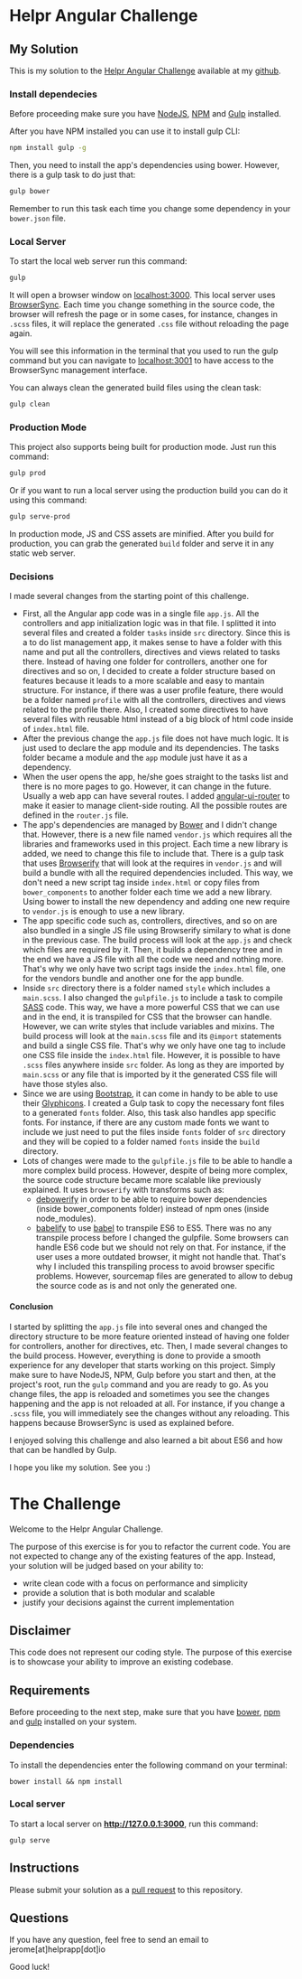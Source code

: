 # Helpr Angular Challenge

## My Solution

This is my solution to the [Helpr Angular Challenge](https://github.com/helprapp/helpr-angular-challenge)
available at my [github](https://github.com/samfcmc/helpr-angular-challenge).

### Install dependecies
Before proceeding make sure you have [NodeJS](https://nodejs.org), [NPM](https://www.npmjs.com/) and [Gulp](http://gulpjs.com/) installed.

After you have NPM installed you can use it to install gulp CLI:
```bash
npm install gulp -g
```

Then, you need to install the app's dependencies using bower. However, there is a gulp task to do just that:
```bash
gulp bower
```
Remember to run this task each time you change some dependency in your `bower.json` file.

### Local Server
To start the local web server run this command:
```bash
gulp
```
It will open a browser window on [localhost:3000](http://localhost:3000).
This local server uses [BrowserSync](https://www.browsersync.io/). Each time you change something in the source code, the browser will refresh the page or in some cases, for instance, changes in `.scss` files, it will replace the generated `.css` file without reloading the page again.

You will see this information in the terminal that you used to run the gulp command but you can navigate to [localhost:3001](http://localhost:3001) to have access to the BrowserSync management interface.

You can always clean the generated build files using the clean task:
```bash
gulp clean
```

### Production Mode
This project also supports being built for production mode. Just run this command:
```bash
gulp prod
```
Or if you want to run a local server using the production build you can do it using this command:
```bash
gulp serve-prod
```

In production mode, JS and CSS assets are minified.
After you build for production, you can grab the generated `build` folder and serve it in any static web server.

### Decisions
I made several changes from the starting point of this challenge.
- First, all the Angular app code was in a single file `app.js`. All the controllers and app initialization logic was in that file.
I splitted it into several files and created a folder `tasks` inside `src` directory.
Since this is a to do list management app, it makes sense to have a folder with this name and put all the controllers, directives and views related to tasks there.
Instead of having one folder for controllers, another one for directives and so on, I decided to create a folder structure based on features because it leads to a more scalable and easy to mantain structure.
For instance, if there was a user profile feature, there would be a folder named `profile` with all the controllers, directives and views related to the profile there.
Also, I created some directives to have several files with reusable html instead of a big block of html code inside of `index.html` file.
- After the previous change the `app.js` file does not have much logic. It is just used to declare the app module and its dependencies.
The tasks folder became a module and the `app` module just have it as a dependency.
- When the user opens the app, he/she goes straight to the tasks list and there is no more pages to go.
However, it can change in the future.
Usually a web app can have several routes.
I added [angular-ui-router](https://ui-router.github.io/) to make it easier to manage client-side routing.
All the possible routes are defined in the `router.js` file.
- The app's dependencies are managed by [Bower](https://bower.io/) and I didn't change that.
However, there is a new file named `vendor.js` which requires all the libraries and frameworks used in this project. Each time a new library is added, we need to change this file to include that.
There is a gulp task that uses [Browserify](http://browserify.org) that will look at the requires in `vendor.js` and will build a bundle with all the required dependencies included.
This way, we don't need a new script tag inside `index.html` or copy files from `bower_components` to another folder each time we add a new library.
Using bower to install the new dependency and adding one new require to `vendor.js` is enough to use a new library.
- The app specific code such as, controllers, directives, and so on are also bundled in a single JS file using Browserify similary to what is done in the previous case.
The build process will look at the `app.js` and check which files are required by it. Then, it builds a dependency tree and in the end we have a JS file with all the code we need and nothing more.
That's why we only have two script tags inside the `index.html` file, one for the vendors bundle and another one for the app bundle.
- Inside `src` directory there is a folder named `style` which includes a `main.scss`. I also changed the `gulpfile.js` to include a task to compile [SASS](https://sass-lang.com) code. This way, we have a more powerful CSS that we can use and in the end, it is transpiled for CSS that the browser can handle. However, we can write styles that include variables and mixins.
The build process will look at the `main.scss` file and its `@import` statements and build a single CSS file. That's why we only have one tag to include one CSS file inside the `index.html` file.
However, it is possible to have `.scss` files anywhere inside `src` folder. As long as they are imported by `main.scss` or any file that is imported by it the generated CSS file will have those styles also.
- Since we are using [Bootstrap](http://getbootstrap.com), it can come in handy to be able to use their [Glyphicons](http://getbootstrap.com/components/#glyphicons).
I created a Gulp task to copy the necessary font files to a generated `fonts` folder.
Also, this task also handles app specific fonts.
For instance, if there are any custom made fonts we want to include we just need to put the files inside `fonts` folder of `src` directory and they will be copied to a folder named `fonts` inside the `build` directory.
- Lots of changes were made to the `gulpfile.js` file to be able to handle a more complex build process. However, despite of being more complex, the source code structure became more scalable like previously explained.
It uses `browserify` with transforms such as: 
	- [debowerify](https://github.com/eugeneware/debowerify) in order to be able to require bower dependencies (inside bower_components folder) instead of npm ones (inside node_modules).
	- [babelify](https://github.com/babel/babelify) to use [babel](https://babeljs.io/) to transpile ES6 to ES5. There was no any transpile process before I changed the gulpfile. Some browsers can handle ES6 code but we should not rely on that. For instance, if the user uses a more outdated browser, it might not handle that.
	That's why I included this transpiling process to avoid browser specific problems.
	However, sourcemap files are generated to allow to debug the source code as is and not only the generated one.

#### Conclusion
I started by splitting the `app.js` file into several ones and changed the directory structure to be more feature oriented instead of having one folder for controllers, another for directives, etc.
Then, I made several changes to the build process.
However, everything is done to provide a smooth experience for any developer that starts working on this project.
Simply make sure to have NodeJS, NPM, Gulp before you start and then, at the project's root, run the `gulp` command and you are ready to go.
As you change files, the app is reloaded and sometimes you see the changes happening and the app is not reloaded at all.
For instance, if you change a `.scss` file, you will immediately see the changes without any reloading.
This happens because BrowserSync is used as explained before.

I enjoyed solving this challenge and also learned a bit about ES6 and how that can be handled by Gulp.

I hope you like my solution. See you :)

# The Challenge
Welcome to the Helpr Angular Challenge.

The purpose of this exercise is for you to refactor the current code. You are not expected to change any of the existing features of the app. Instead, your solution will be judged based on your ability to:

* write clean code with a focus on performance and simplicity
* provide a solution that is both modular and scalable
* justify your decisions against the current implementation

## Disclaimer

This code does not represent our coding style. The purpose of this exercise is to showcase your ability to improve an existing codebase.

## Requirements

Before proceeding to the next step, make sure that you have [bower](https://bower.io/), [npm](https://nodejs.org) and [gulp](http://gulpjs.com) installed on your system.

### Dependencies

To install the dependencies enter the following command on your terminal:

```
bower install && npm install
```

### Local server

To start a local server on **http://127.0.0.1:3000**, run this command:

```
gulp serve
```

## Instructions

Please submit your solution as a [pull request](https://help.github.com/articles/about-pull-requests/) to this repository.

## Questions

If you have any question, feel free to send an email to jerome[at]helprapp[dot]io

Good luck!
